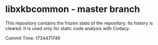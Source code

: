 # libxkbcommon - master branch

This repository contains the frozen state of the repository.
Its history is cleared. It is used only for static code
analysis with Codacy.

Commit Time: 1734471746